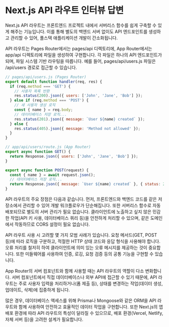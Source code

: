 # Next.js API 라우트 인터뷰 답변

Next.js API 라우트는 프론트엔드 프로젝트 내에서 서버리스 함수를 쉽게 구축할 수 있게 해주는 기능입니다. 이를 통해 별도의 백엔드 서버 없이도 API 엔드포인트를 생성하고 관리할 수 있어, 풀스택 애플리케이션 개발이 간소화됩니다.

API 라우트는 Pages Router에서는 pages/api 디렉토리에, App Router에서는 app/api 디렉토리에 파일을 생성하여 구현합니다. 각 파일은 하나의 API 엔드포인트가 되며, 파일 시스템 기반 라우팅을 따릅니다. 예를 들어, pages/api/users.js 파일은 /api/users 경로로 접근할 수 있습니다.

```javascript
// pages/api/users.js (Pages Router)
export default function handler(req, res) {
  if (req.method === 'GET') {
    // 사용자 목록 반환
    res.status(200).json({ users: ['John', 'Jane', 'Bob'] });
  } else if (req.method === 'POST') {
    // 새 사용자 생성 로직
    const { name } = req.body;
    // 데이터베이스 저장 로직...
    res.status(201).json({ message: `User ${name} created` });
  } else {
    res.status(405).json({ message: 'Method not allowed' });
  }
}
```

```javascript
// app/api/users/route.js (App Router)
export async function GET() {
  return Response.json({ users: ['John', 'Jane', 'Bob'] });
}

export async function POST(request) {
  const { name } = await request.json();
  // 데이터베이스 저장 로직...
  return Response.json({ message: `User ${name} created` }, { status: 201 });
}
```

API 라우트의 주요 장점은 다음과 같습니다. 먼저, 프론트엔드와 백엔드 코드를 같은 저장소에서 관리할 수 있어 개발 워크플로우가 단순해집니다. 또한 서버리스 함수로 자동 배포되므로 별도의 서버 관리가 필요 없습니다. 클라이언트에 노출하고 싶지 않은 민감한 작업(API 키 사용, 데이터베이스 쿼리 등)을 안전하게 처리할 수 있으며, 같은 도메인에서 작동하므로 CORS 설정이 필요 없습니다.

API 라우트 사용 시 고려할 몇 가지 모범 사례가 있습니다. 요청 메서드(GET, POST 등)에 따라 로직을 구분하고, 적절한 HTTP 상태 코드와 응답 형식을 사용해야 합니다. 오류 처리를 철저히 하여 클라이언트에 의미 있는 오류 메시지를 제공하는 것이 중요합니다. 또한 미들웨어를 사용하여 인증, 로깅, 요청 검증 등의 공통 기능을 구현할 수 있습니다.

App Router의 서버 컴포넌트와 함께 사용할 때는 API 라우트의 역할이 다소 변화합니다. 서버 컴포넌트에서 직접 데이터베이스나 외부 API에 접근할 수 있기 때문에, API 라우트는 주로 사용자 입력을 처리하거나(폼 제출 등), 상태를 변경하는 작업(데이터 생성, 업데이트, 삭제)에 집중하게 됩니다.

많은 경우, 데이터베이스 액세스를 위해 Prisma나 Mongoose와 같은 ORM을 API 라우트와 함께 사용하여 안전하고 효율적인 데이터 작업을 구현합니다. 또한 Next.js의 앱 배포 환경에 따라 API 라우트의 특성이 달라질 수 있으므로, 배포 환경(Vercel, Netlify, 자체 서버 등)을 고려한 설계가 필요합니다.